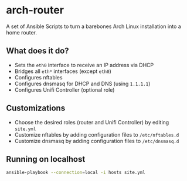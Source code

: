 # arch-router
A set of Ansible Scripts to turn a barebones Arch Linux installation into a home router.

## What does it do?
- Sets the `eth0` interface to receive an IP address via DHCP
- Bridges all `eth*` interfaces (except `eth0`)
- Configures nftables
- Configures dnsmasq for DHCP and DNS (using `1.1.1.1`)
- Configures Unifi Controller (optional role)

## Customizations
- Choose the desired roles (router and Unifi Controller) by editing `site.yml`
- Customize nftables by adding configuration files to `/etc/nftables.d`
- Customize dnsmasq by adding configuration files to `/etc/dnsmasq.d`

## Running on localhost
```bash
ansible-playbook --connection=local -i hosts site.yml
```
